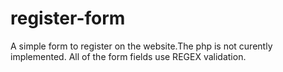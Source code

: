 # register-form
A simple form to register on the website.The php is not curently implemented.
 All of the form fields use REGEX validation.

